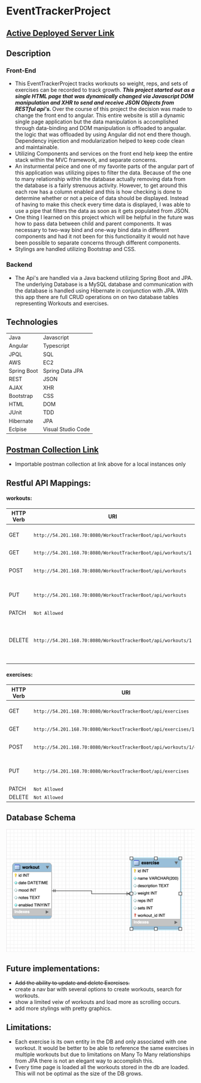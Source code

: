 # EventTrackerProject

## <a href="http://54.201.168.70:8080/WorkoutTrackerBoot/">Active Deployed Server Link<a/>

## Description

### Front-End

- This EventTrackerProject tracks workouts so weight, reps, and sets of exercises can be recorded to track growth. <strong><em> This project started out as a single HTML page that was dynamically changed via Javascript DOM manipulation and XHR to send and receive JSON Objects from RESTful api's. </em> </strong> Over the course of this project the decision was made to change the front end to angular. This entire website is still a dynamic single page application but the data manipulation is accomplished through data-binding and DOM manipulation is offloaded to angualar. the logic that was offloaded by using Angular did not end there though. Dependency injection and modularization helped to keep code clean and maintainable.
- Utilizing Components and services on the front end help keep the entire stack within the MVC framework, and separate concerns.
- An insturmental peice and one of my favorite parts of the angular part of this application was utilizing pipes to filter the data. Because of the one to many relationship within the database actually removing data from the database is a fairly strenuous activity. However, to get around this each row has a column enabled and this is how checking is done to determine whether or not a peice of data should be displayed. Instead of having to make this check every time data is displayed, I was able to use a pipe that filters the data as soon as it gets populated from JSON.
- One thing I learned on this project which will be helpful in the future was how to pass data between child and parent components. It was necessary to two-way bind and one-way bind data in different components and had it not been for this functionality it would not have been possible to separate concerns through different components.
- Stylings are handled utilizing Bootstrap and CSS.

### Backend

- The Api's are handled via a Java backend utilizing Spring Boot and JPA. The underlying Database is a MySQL database and communication with the database is handled using Hibernate in conjunction with JPA. With this app there are full CRUD operations on on two database tables representing Workouts and exercises.



## Technologies
|||
|------|------|
|Java|Javascript|
|Angular|Typescript|
|JPQL|SQL|
|AWS|EC2|
|Spring Boot|Spring Data JPA|
|REST|JSON|
|AJAX|XHR|
|Bootstrap|CSS|
|HTML|DOM|
|JUnit|TDD|
|Hibernate|JPA|
|Eclpise|Visual Studio Code|


## <a href="https://github.com/amcmike3/EventTrackerProject/blob/main/postman/postman_collection.json"> Postman Collection Link<a/>

- Importable postman collection at link above for a local instances only

## Restful API Mappings:

#### workouts:

| HTTP Verb | URI                                                           | Request Body                                   | Response Body                              | Purpose                                                |
| --------- | ------------------------------------------------------------- | ---------------------------------------------- | ------------------------------------------ | ------------------------------------------------------ |
| GET       | `http://54.201.168.70:8080/WorkoutTrackerBoot/api/workouts`   |                                                | Collection all workouts                    | **List** or **collection** endpoint                    |
| GET       | `http://54.201.168.70:8080/WorkoutTrackerBoot/api/workouts/1` |                                                | Representation of workout `1`              | **Retrieve** endpoint                                  |
| POST      | `http://54.201.168.70:8080/WorkoutTrackerBoot/api/workouts`   | Representation of a workout                    | Description of the result of the operation | **Create** endpoint                                    |
| PUT       | `http://54.201.168.70:8080/WorkoutTrackerBoot/api/workouts`   | Representation of a new version of workout `1` |                                            | **Replace** endpoint                                   |
| PATCH     | `Not Allowed`                                                 |                                                |                                            |                                                        |
| DELETE    | `http://54.201.168.70:8080/WorkoutTrackerBoot/api/workouts/1` |                                                |                                            | **Delete** route changes enabled column to false in DB |

#### exercises:

| HTTP Verb | URI                                                                     | Request Body                                    | Response Body                              | Purpose                             |
| --------- | ----------------------------------------------------------------------- | ----------------------------------------------- | ------------------------------------------ | ----------------------------------- |
| GET       | `http://54.201.168.70:8080/WorkoutTrackerBoot/api/exercises`            |                                                 | Collection all exercises                   | **List** or **collection** endpoint |
| GET       | `http://54.201.168.70:8080/WorkoutTrackerBoot/api/exercises/1`          |                                                 | Representation of exercise `1`             | **Retrieve** endpoint               |
| POST      | `http://54.201.168.70:8080/WorkoutTrackerBoot/api/workouts/1/exercises` | Representation of a exercise                    | Description of the result of the operation | **Create** endpoint                 |
| PUT       | `http://54.201.168.70:8080/WorkoutTrackerBoot/api/exercises`            | Representation of a new version of exercise `1` |                                            | **Replace** endpoint                |
| PATCH     | `Not Allowed`                                                           |                                                 |                                            |                                     |
| DELETE    | `Not Allowed`                                                           |                                                 |                                            |                                     |

## Database Schema

![](https://github.com/amcmike3/EventTrackerProject/blob/main/images/Screen%20Shot%202023-01-28%20at%205.23.55%20PM.png)

## Future implementations:

- ~~Add the ability to update and delete Exercises.~~
- create a nav bar with several options to create workouts, search for workouts.
- show a limited veiw of workouts and load more as scrolling occurs.
- add more stylings with pretty graphics.

## Limitations:

- Each exercise is its own entity in the DB and only associated with one workout. It would be better to be able to reference the same exercises in multiple workouts but due to limitations on Many To Many relationships from JPA there is not an elegant way to accomplish this.
- Every time page is loaded all the workouts stored in the db are loaded. This will not be optimal as the size of the DB grows.
